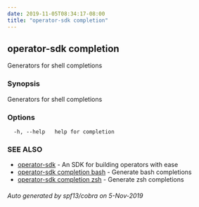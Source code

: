 ```yaml
---
date: 2019-11-05T08:34:17-08:00
title: "operator-sdk completion"
---
```

## operator-sdk completion

Generators for shell completions

### Synopsis

Generators for shell completions

### Options

```
  -h, --help   help for completion
```

### SEE ALSO

* [operator-sdk](operator-sdk)	 - An SDK for building operators with ease
* [operator-sdk completion bash](operator-sdk_completion_bash)	 - Generate bash completions
* [operator-sdk completion zsh](operator-sdk_completion_zsh)	 - Generate zsh completions

###### Auto generated by spf13/cobra on 5-Nov-2019
